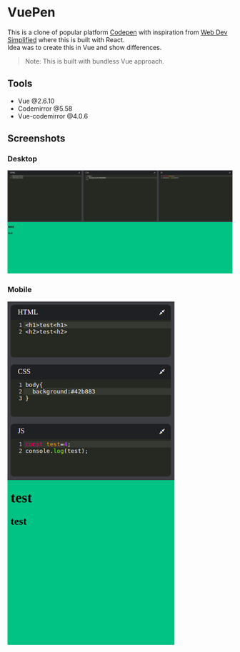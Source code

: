 # VuePen

This is a clone of popular platform [Codepen](https://codepen.io/) with inspiration from [Web Dev Simplified](https://www.youtube.com/channel/UCFbNIlppjAuEX4znoulh0Cw) where this is built with React.  
Idea was to create this in Vue and show differences.

> Note: This is built with bundless Vue approach.

## Tools

- Vue @2.6.10
- Codemirror @5.58
- Vue-codemirror @4.0.6

## Screenshots

### Desktop

![Vuepen Desktop](./screenshots/vuepen-desktop.png)

### Mobile

![Vuepen Mobile](./screenshots/vuepen-mobile.png)
